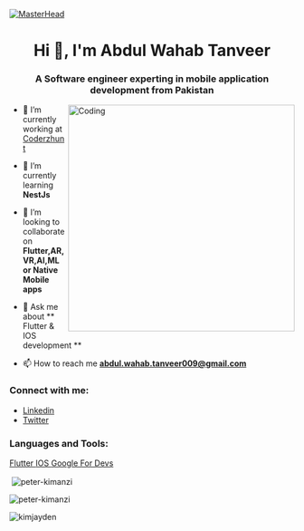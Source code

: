 [![MasterHead](https://visme.co/blog/wp-content/uploads/2019/10/animated-presentation-software-header.gif)]()

<h1 align="center">Hi 👋, I'm Abdul Wahab Tanveer</h1>
<h3 align="center">A Software engineer experting in mobile application development from Pakistan</h3>
<img align="right" alt="Coding" width="400" src="https://miro.medium.com/max/680/0*7Q3yvSIv_t0ioJ-Z.gif"/>

- 🔭 I’m currently working at [Coderzhunt](https://coderzhunt.com/)

- 🌱 I’m currently learning **NestJs**

- 👯 I’m looking to collaborate on **Flutter,AR,VR,AI,ML or Native Mobile apps**

- 💬 Ask me about ** Flutter & IOS development **

- 📫 How to reach me **abdul.wahab.tanveer009@gmail.com**


<h3 align="left">Connect with me:</h3>
<p align="left">

- [Linkedin](https://www.linkedin.com/in/abdul-wahab-tanveer-1959241b2/)
- [Twitter](https://twitter.com/Abdul_Wahab_786)

<h3 align="left">Languages and Tools:</h3>
<p align="left"> 
  <a target="_blank" rel="noopener" href="https://flutter.dev" >Flutter <a/>  
  <a target="_blank" rel="noopener" href="https://developer.apple.com" >IOS <a/> 
  <a target="_blank" rel="noopener" href="https://developers.google.com/" >Google For Devs <a/> 
  </p>

<p>&nbsp;<img align="center" src="https://github-readme-stats.vercel.app/api?username=AbdulWahabTanveer&show_icons=true&locale=en" alt="peter-kimanzi" /></p>

<p><img align="center" src="https://github-readme-streak-stats.herokuapp.com/?user=AbdulWahabTanveer&" alt="peter-kimanzi" /></p>

<p><img align="left" src="https://github-readme-stats.vercel.app/api/top-langs?username=AbdulWahabTanveer&show_icons=true&locale=en&layout=compact" alt="kimjayden" /></p>

